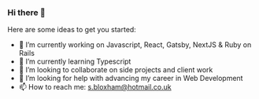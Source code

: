 ### Hi there 👋

Here are some ideas to get you started:

- 🔭 I’m currently working on Javascript, React, Gatsby, NextJS & Ruby on Rails
- 🌱 I’m currently learning Typescript
- 👯 I’m looking to collaborate on side projects and client work
- 🤔 I’m looking for help with advancing my career in Web Development
- 📫 How to reach me: s.bloxham@hotmail.co.uk


